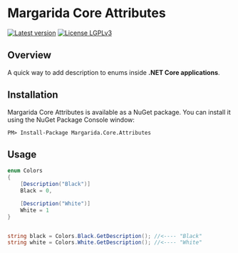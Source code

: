 Margarida Core Attributes 
=========

[![Latest version](https://img.shields.io/nuget/v/Margarida.Core.Attributes.svg)](https://www.nuget.org/packages?q=Margarida.Core.Attributes) [![License LGPLv3](https://img.shields.io/badge/license-LGPLv3-green.svg)](https://www.gnu.org/licenses/lgpl-3.0.html)

## Overview

A quick way to add description to enums inside **.NET Core applications**.

Installation
-------------

Margarida Core Attributes is available as a NuGet package. You can install it using the NuGet Package Console window:

```
PM> Install-Package Margarida.Core.Attributes
```

Usage
------

```csharp
enum Colors
{
    [Description("Black")]
    Black = 0,

    [Description("White")]
    White = 1
}


string black = Colors.Black.GetDescription(); //<---- "Black"
string white = Colors.White.GetDescription(); //<---- "White"
```
